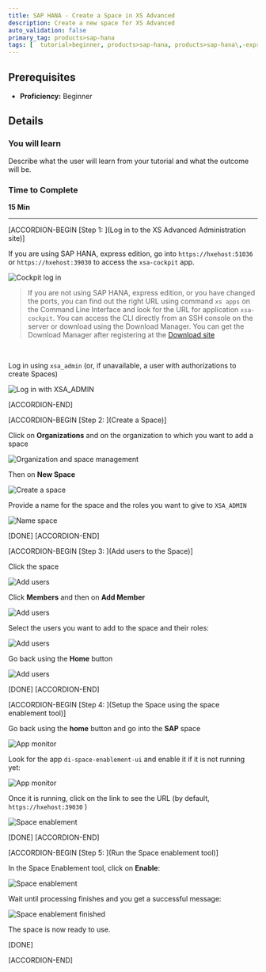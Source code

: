 ```yaml
---
title: SAP HANA - Create a Space in XS Advanced
description: Create a new space for XS Advanced
auto_validation: false
primary_tag: products>sap-hana
tags: [  tutorial>beginner, products>sap-hana, products>sap-hana\,-express-edition, products>sap-web-ide ]
---
```


## Prerequisites  
 - **Proficiency:** Beginner

## Details
### You will learn  
Describe what the user will learn from your tutorial and what the outcome will be.

### Time to Complete
**15 Min**

---

[ACCORDION-BEGIN [Step 1: ](Log in to the XS Advanced Administration site)]

If you are using SAP HANA, express edition, go into `https://hxehost:51036` or `https://hxehost:39030` to access the `xsa-cockpit` app.

![Cockpit log in](39030_cockpit.png)

>If you are not using SAP HANA, express edition, or you have changed the ports, you can find out the right URL using command `xs apps` on the Command Line Interface and look for the URL for application `xsa-cockpit`. You can access the CLI directly from an SSH console on the server or download using the Download Manager. You can get the Download Manager after registering at the [Download site](https://www.sap.com/developer/topics/sap-hana-express.html)

&nbsp;

Log in using `xsa_admin` (or, if unavailable, a user with authorizations to create Spaces)

![Log in with XSA_ADMIN](1.png)

[ACCORDION-END]

[ACCORDION-BEGIN [Step 2: ](Create a Space)]

Click on **Organizations** and on the organization to which you want to add a space

![Organization and space management](2.png)

Then on **New Space**

![Create a space](3.png)

Provide a name for the space and the roles you want to give to `XSA_ADMIN`

![Name space](4.png)

[DONE]
[ACCORDION-END]


[ACCORDION-BEGIN [Step 3: ](Add users to the Space)]

Click the space

![Add users](5_1.png)

Click **Members** and then on **Add Member**

![Add users](5.png)

Select the users you want to add to the space and their roles:

![Add users](6.png)

Go back using the **Home** button

![Add users](8.png)

[DONE]
[ACCORDION-END]

[ACCORDION-BEGIN [Step 4: ](Setup the Space using the space enablement tool)]

Go back using the **home** button and go into the **SAP** space

![App monitor](9.png)

Look for the app `di-space-enablement-ui` and enable it if it is not running yet:

![App monitor](10.png)

Once it is running, click on the link to see the URL (by default, `https://hxehost:39030` )

![Space enablement](11.png)

[DONE]
[ACCORDION-END]

[ACCORDION-BEGIN [Step 5: ](Run the Space enablement tool)]

In the Space Enablement tool, click on **Enable**:

![Space enablement](12.png)

Wait until processing finishes and you get a successful message:

![Space enablement finished](13.png)

The space is now ready to use.

[DONE]

[ACCORDION-END]
